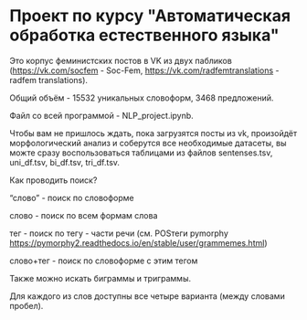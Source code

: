 # Проект по курсу "Автоматическая обработка естественного языка"
Это корпус феминистских постов в VK из двух пабликов (https://vk.com/socfem - Soc-Fem, https://vk.com/radfemtranslations - radfem translations).

Общий объём - 15532 уникальных словоформ, 3468 предложений.

Файл со всей программой - NLP_project.ipynb.

Чтобы вам не пришлось ждать, пока загрузятся посты из vk, произойдёт морфологический анализ и соберутся все необходимые датасеты, вы можте сразу воспользоваться таблицами из файлов sentenses.tsv, uni_df.tsv, bi_df.tsv, tri_df.tsv.

Как проводить поиск?

“слово” - поиск по словоформе

слово - поиск по всем формам слова

тег - поиск по тегу - части речи (см. POSтеги pymorphy https://pymorphy2.readthedocs.io/en/stable/user/grammemes.html)

слово+тег - поиск по словоформе с этим тегом

Также можно искать биграммы и триграммы.

Для каждого из слов доступны все четыре варианта (между словами пробел).
